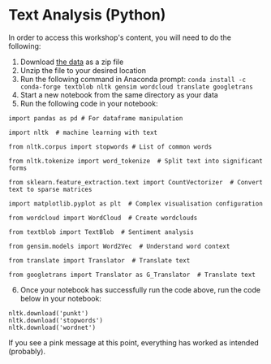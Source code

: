 # Text Analysis (Python)

In order to access this workshop's content, you will need to do the following:

1. Download [the data](https://github.com/DecodedCo/data-resources/raw/master/datasets/apple-tweets.zip) as a zip file
2. Unzip the file to your desired location
3. Run the following command in Anaconda prompt: `conda install -c conda-forge textblob nltk gensim wordcloud translate googletrans`
4. Start a new notebook from the same directory as your data
5. Run the following code in your notebook:

```
import pandas as pd # For dataframe manipulation

import nltk  # machine learning with text

from nltk.corpus import stopwords # List of common words

from nltk.tokenize import word_tokenize  # Split text into significant forms

from sklearn.feature_extraction.text import CountVectorizer  # Convert text to sparse matrices

import matplotlib.pyplot as plt  # Complex visualisation configuration

from wordcloud import WordCloud  # Create wordclouds

from textblob import TextBlob  # Sentiment analysis

from gensim.models import Word2Vec  # Understand word context

from translate import Translator  # Translate text

from googletrans import Translator as G_Translator  # Translate text
```
6. Once your notebook has successfully run the code above, run the code below in your notebook:

```
nltk.download('punkt')
nltk.download('stopwords')
nltk.download('wordnet')
```

If you see a pink message at this point, everything has worked as intended (probably).
